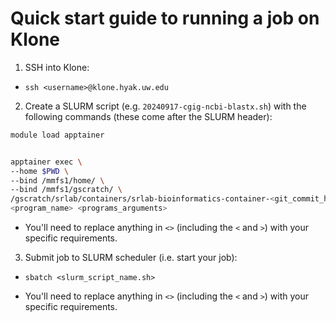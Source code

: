 # Quick start guide to running a job on Klone

1. SSH into Klone:

- `ssh <username>@klone.hyak.uw.edu`

2. Create a SLURM script (e.g. `20240917-cgig-ncbi-blastx.sh`) with the following commands (these come after the SLURM header):

```bash
module load apptainer


apptainer exec \
--home $PWD \
--bind /mmfs1/home/ \
--bind /mmfs1/gscratch/ \
/gscratch/srlab/containers/srlab-bioinformatics-container-<git_commit_hash>.sif \
<program_name> <programs_arguments>
```

- You'll need to replace anything in `<>` (including the `<` and `>`) with your specific requirements.

3. Submit job to SLURM scheduler (i.e. start your job):

- `sbatch <slurm_script_name.sh>`

- You'll need to replace anything in `<>` (including the `<` and `>`) with your specific requirements.